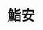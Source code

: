 ---
title: "鮨安"
description: "鮨安"
layout: shop
keywords:
  - 美食競賽
  - 台灣美食
  - 美食精選
datePublished: "2025-06-30"
dateModified: "2025-07-04"
city: "新竹縣"
district: "竹北市"
address: "新竹縣竹北市嘉豐南路一段62號"
phone: "0919110613"
geo: "24.81105080518, 121.03408765039525"
google_map: "https://maps.app.goo.gl/LpRGLAPYyLjn7H4P9"
footinder: "https://footinder.com.tw/%e6%96%b0%e7%ab%b9%e7%b8%a3%e7%ab%b9%e5%8c%97%e5%b8%82/362175/"
official: "https://www.facebook.com/profile.php?id=100072667800756"
award:
  - name: "500盤"
    year: "2024"
    entries:
      - dishes:
          - "天草車蝦握壽司"

---